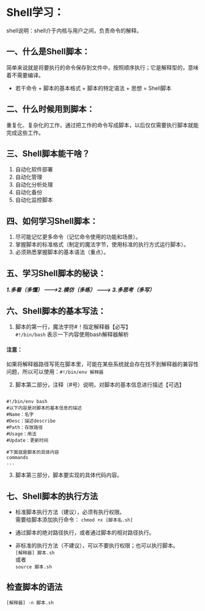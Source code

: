 Shell学习：  
=======

  shell说明：shell介于内核与用户之间，负责命令的解释。

## 一、什么是Shell脚本：  
  简单来说就是将要执行的命令保存到文件中，按照顺序执行；它是解释型的，意味着不需要编译。  
- 若干命令 + 脚本的基本格式 + 脚本的特定语法 + 思想 = Shell脚本  


## 二、什么时候用到脚本：  
  重复化、复杂化的工作，通过把工作的命令写成脚本，以后仅仅需要执行脚本就能完成这些工作。  

## 三、Shell脚本能干啥？  
1. 自动化软件部署  
2. 自动化管理  
3. 自动化分析处理  
4. 自动化备份  
5. 自动化监控脚本  


## 四、如何学习Shell脚本：
  1. 尽可能记忆更多命令（记忆命令使用的功能和场景）。  
  2. 掌握脚本的标准格式（制定的魔法字节，使用标准的执行方式运行脚本）。  
  3. 必须熟悉掌握脚本的基本语法（重点）。  


## 五、学习Shell脚本的秘诀：  

##### 1.多看（多懂） --->2.模仿（多练） --->  3.多思考（多写）  


## 六、Shell脚本的基本写法：  

1. 脚本的第一行，魔法字符#！指定解释器【必写】  
    `#!/bin/bash` 表示一下内容使用bash解释器解析  
#### 注意：  
  如果将解释器路径写死在脚本里，可能在某些系统就会存在找不到解释器的兼容性问题，所以可以使用：`#!/bin/env 解释器`  

2. 脚本第二部分，注释（#号）说明，对脚本的基本信息进行描述【可选】  
```

#!/bin/env bash  
#以下内容是对脚本的基本信息的描述  
#Name：名字  
#Desc：描述describe  
#Path：存放路径  
#Usage：用法  
#Update：更新时间

#下面就是脚本的具体内容  
commands  
...  
```  

3. 脚本第三部分，脚本要实现的具体代码内容。   


## 七、Shell脚本的执行方法  
- 标准脚本执行方法（建议），必须有执行权限。  
 需要给脚本添加执行命令：
 `chmod +x [脚本名.sh]`  
 - 通过脚本的绝对路径执行，或者通过脚本的相对路径执行。  

- 非标准的执行方法（不建议），可以不要执行权限；也可以执行脚本。  
`[解释器] 脚本.sh`  
或者  
`source 脚本.sh`  


## 检查脚本的语法  
`[解释器] -n 脚本.sh`  

